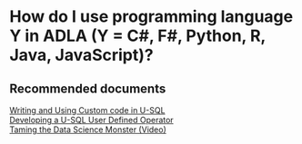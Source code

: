 <properties
	pageTitle="How do I use programming language Y in ADLA (Y = C#, F#, Python, R, Java, JavaScript)?"
	description="How do I use programming language Y in ADLA (Y = C#, F#, Python, R, Java, JavaScript)?"
	service="Microsoft.DataLakeAnalytics"
	resource="accounts"
	authors="wmeng-msft"
	displayOrder="6"
	selfHelpType="resource"
	supportTopicIds=""
	resourceTags=""
	productPesIds=""
	cloudEnvironments="public"
/>

# How do I use programming language Y in ADLA (Y = C#, F#, Python, R, Java, JavaScript)?

## **Recommended documents**
[Writing and Using Custom code in U-SQL](https://blogs.msdn.microsoft.com/visualstudio/2015/10/28/writing-and-using-custom-code-in-u-sql-user-defined-functions/)<br>
[Developing a U-SQL User Defined Operator](https://azure.microsoft.com/documentation/articles/data-lake-analytics-u-sql-develop-user-defined-operators/)<br>
[Taming the Data Science Monster (Video)](https://channel9.msdn.com/events/Machine-Learning-and-Data-Sciences-Conference/Data-Science-Summit-2016/Taming-the-Data-Science-Monster-with-U-SQL-Preview)
